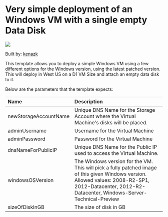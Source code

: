 # Very simple deployment of an Windows VM with a single empty Data Disk 

<a href="https://deploy.azure.com/" target="_blank">
    <img src="http://azuredeploy.net/deploybutton.png"/>
</a>

Built by: [kenazk](https://github.com/kenazk)

This template allows you to deploy a simple Windows VM using a few different options for the Windows version, using the latest patched version. This will deploy in West US on a D1 VM Size and attach an empty data disk to it. 

Below are the parameters that the template expects: 

| Name   | Description    |
|:--- |:---|
| newStorageAccountName  | Unique DNS Name for the Storage Account where the Virtual Machine's disks will be placed. |
| adminUsername  | Username for the Virtual Machine  |
| adminPassword  | Password for the Virtual Machine  |
| dnsNameForPublicIP  | Unique DNS Name for the Public IP used to access the Virtual Machine. |
| windowsOSVersion  | The Windows version for the VM. This will pick a fully patched image of this given Windows version. Allowed values: 2008-R2-SP1, 2012-Datacenter, 2012-R2-Datacenter, Windows-Server-Technical-Preview |
| sizeOfDiskInGB | The size of disk in GB | 
